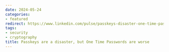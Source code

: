 ```yaml
---
date: 2024-05-24
categories:
- featured
redirect: https://www.linkedin.com/pulse/passkeys-disaster-one-time-passwords-worse-mark-percival-pdz1e
tags:
- security
- cryptography
title: Passkeys are a disaster, but One Time Passwords are worse
---
```

